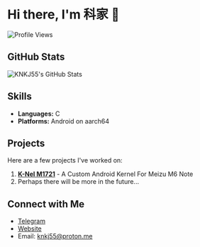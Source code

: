 # Hi there, I'm 科家 👋

![Profile Views](https://komarev.com/ghpvc/?username=KNKJ55&color=blue)

## GitHub Stats

![KNKJ55's GitHub Stats](https://github-readme-stats.vercel.app/api?username=KNKJ55&show_icons=true&theme=radical)

## Skills

- **Languages:** C
- **Platforms:** Android on aarch64

## Projects

Here are a few projects I've worked on:

1. [**K-Nel M1721**](https://github.com/KJ-Network/K-Nel-M1721) - A Custom Android Kernel For Meizu M6 Note
2. Perhaps there will be more in the future...

## Connect with Me

- [Telegram](https://t.me/knkj55)
- [Website](https://knkj55.github.io)
- Email: knkj55@proton.me
